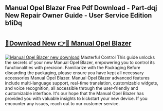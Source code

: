 ## Manual Opel Blazer Free Pdf Download - Part-dqj New Repair Owner Guide - User Service Edition b1iDq

# <h2><a href="http://bc64382.oget.top/?id=Manual+Opel+Blazer">🔗Download New 👉🔴 Manual Opel Blazer</a></h2>

[![Manual Opel Blazer new download](https://i.imgur.com/5g1atiW.png)](http://bc64382.oget.top/?id=Manual+Opel+Blazer)
Masterful Control This guide unlocks the secrets of your new Manual Opel Blazer, empowering you to control its functionalities with precision. Familiarize with the Packaging Before discarding the packaging, please ensure you have kept all necessary accessories Manual Opel Blazer. Manual Opel Blazer advanced features include multi-language support, real-time translation, customizable widgets, and voice recognition, all accessible through the user-friendly and customizable interface. It's our hope that the Manual Opel Blazer has provided you with valuable insights to kickstart your new device. If you encounter any issues, reach out to our customer service.
